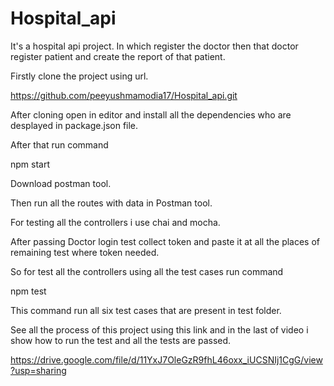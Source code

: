 # Hospital_api
It's a hospital api project. In which register the doctor then that doctor register patient and create the report of that patient.

Firstly clone the project using url. 

https://github.com/peeyushmamodia17/Hospital_api.git

After cloning open in editor and install all the dependencies who are desplayed in package.json file. 

After that run command 

npm start 


Download postman tool.

Then run all the routes with data in Postman tool.

For testing all the controllers i use chai and mocha.

After passing Doctor login test collect token and paste it at all the places of remaining test where token needed.

So for test all the controllers using all the test cases run command

npm test


This command run all six test cases that are present in test folder.


See all the process of this project using this link and in the last of video i show how to run the test and all the tests are passed.

https://drive.google.com/file/d/11YxJ7OleGzR9fhL46oxx_iUCSNIj1CgG/view?usp=sharing
